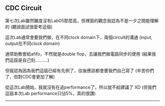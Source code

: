 ## CDC Circuit

第七次Lab雖然難度沒有Lab05那麼高，但裡面的觀念我認為不是一夕之間能理解的 (聽說面試很愛考這個)

這次Lab通常會要我們做，在不同clock domain下，兩個circuit的溝通 (input, output在不同clock domain)

通常助教會給afifo，不然就是double flop，去讓我們做電路同步的使用 (結果我們這屆是自己刻..........)

但我認為因為我們這屆已經有先例了，往後應該都會要我們自己寫了 (辛苦你們了，但對CDC會更加了解)

從這次Lab開始，我就沒有在追performance了，所以就不給建議了 XD (但我們這屆本次Lab performance只佔5%，真的很讚)

------------------------------------------------------------------------------------------------
